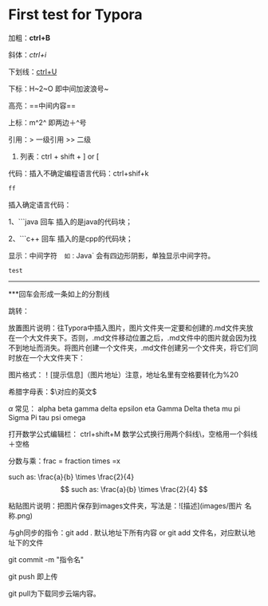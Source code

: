 # First test for Typora

加粗：**ctrl+B**

斜体：*ctrl+i*

下划线：<u>ctrl+U</u>

下标：H~2~O 即中间加波浪号~

高亮：==中间内容==

上标：m^2^  即两边＋^号

引用：> 一级引用 >> 二级

1. 列表：ctrl + shift + ] or [

代码：插入不确定编程语言代码：ctrl+shif+k

```python
ff 
```

插入确定语言代码：

1、```java 回车 插入的是java的代码块；

2、```c++ 回车  插入的是cpp的代码块；

显示：中间字符`  如：`Java`   会有四边形阴影，单独显示中间字符。

`test`

***

***回车会形成一条如上的分割线

跳转：

放置图片说明：往Typora中插入图片，图片文件夹一定要和创建的.md文件夹放在一个大文件夹下。否则，.md文件移动位置之后，.md文件中的图片就会因为找不到地址而消失。将图片创建一个文件夹，.md文件创建另一个文件夹，将它们同时放在一个大文件夹下：

图片格式：！[提示信息]（图片地址）注意，地址名里有空格要转化为%20

希腊字母表：$\对应的英文$

$\alpha$  常见： alpha beta gamma delta epsilon eta Gamma Delta theta mu pi Sigma Pi tau psi omega

打开数学公式编辑栏： ctrl+shift+M  数学公式换行用两个斜线\\，空格用一个斜线＋空格

分数与乘：frac = fraction times =x

such as: \frac{a}{b}  \times \frac{2}{4}
$$
such as: \frac{a}{b}  \times \frac{2}{4}
$$

粘贴图片说明：把图片保存到images文件夹，写法是：![描述](images/图片 名称.png)

与gh同步的指令：git add .  默认地址下所有内容 or git add 文件名，对应默认地址下的文件

git commit -m "指令名"

git push 即上传

git pull为下载同步云端内容。
